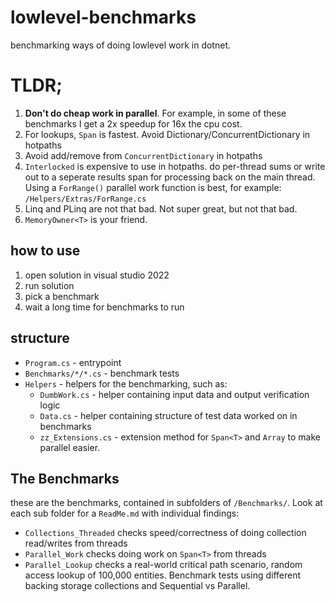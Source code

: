 # lowlevel-benchmarks
benchmarking ways of doing lowlevel work in dotnet.



# TLDR;
1. **Don't do cheap work in parallel**.  For example, in some of these benchmarks I get a 2x speedup for 16x the cpu cost.
1. For lookups, `Span` is fastest.   Avoid Dictionary/ConcurrentDictionary in hotpaths
1. Avoid add/remove from `ConcurrentDictionary` in hotpaths
1. `Interlocked` is expensive to use in hotpaths.   do per-thread sums or write out to a seperate results span for processing back on the main thread. Using a `ForRange()` parallel work function is best, for example: `/Helpers/Extras/ForRange.cs`
1. Linq and PLinq are not that bad.  Not super great, but not that bad.
1. `MemoryOwner<T>` is your friend.

## how to use
1. open solution in visual studio 2022
2. run solution
3. pick a benchmark
4. wait a long time for benchmarks to run


## structure
- `Program.cs` - entrypoint
- `Benchmarks/*/*.cs` - benchmark tests
- `Helpers` - helpers for the benchmarking, such as:
   - `DumbWork.cs` - helper containing input data and output verification logic
   - `Data.cs` - helper containing structure of test data worked on in benchmarks
   - `zz_Extensions.cs` - extension method for `Span<T>` and `Array` to make parallel easier.


## The Benchmarks

these are the benchmarks, contained in subfolders of `/Benchmarks/`.  Look at each sub folder for a `ReadMe.md` with individual findings:

- `Collections_Threaded` checks speed/correctness of doing collection read/writes from threads
- `Parallel_Work` checks doing work on `Span<T>` from threads
- `Parallel_Lookup` checks a real-world critical path scenario, random access lookup of 100,000 entities.  Benchmark tests using different backing storage collections and Sequential vs Parallel.


